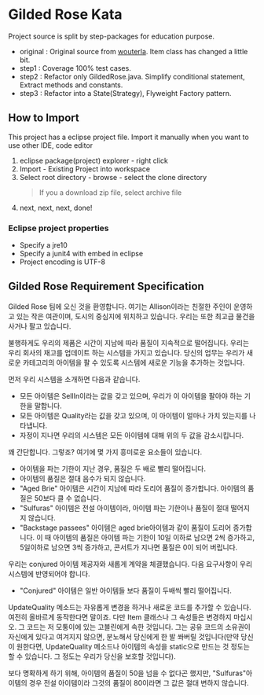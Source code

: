 # Gilded Rose Kata

Project source is split by step-packages for education purpose.

- original : Original source from [wouterla](https://github.com/wouterla/GildedRose). Item class has changed a little bit.
- step1 : Coverage 100% test cases.
- step2 : Refactor only GildedRose.java. Simplify conditional statement, Extract methods and constants.
- step3 : Refactor into a State(Strategy), Flyweight Factory pattern. 

## How to Import

This project has a eclipse project file. 
Import it manually when you want to use other IDE, code editor 

1. eclipse package(project) explorer - right click
1. Import - Existing Project into workspace
1. Select root directory - browse - select the clone directory
	> If you a download zip file, select archive file
1. next, next, next, done!

### Eclipse project properties
- Specify a jre10
- Specify a junit4 with embed in eclipse
- Project encoding is UTF-8

## Gilded Rose Requirement Specification

Gilded Rose 팀에 오신 것을 환영합니다. 여기는 Allison이라는 친절한 주인이 운영하고 있는 작은 여관이며, 도시의 중심지에 위치하고 있습니다. 우리는 또한 최고급 물건을 사거나 팔고 있습니다.

불행하게도 우리의 제품은 시간이 지남에 따라 품질이 지속적으로 떨어집니다. 우리는 우리 회사의 재고를 업데이트 하는 시스템을 가지고 있습니다. 당신의 업무는 우리가 새로운 카테고리의 아이템을 팔 수 있도록 시스템에 새로운 기능을 추가하는 것입니다.

먼저 우리 시스템을 소개하면 다음과 같습니다.

- 모든 아이템은 SellIn이라는 값을 갖고 있으며, 우리가 이 아이템을 팔아야 하는 기한을 말합니다.
- 모든 아이템은 Quality라는 값을 갖고 있으며, 이 아이템이 얼마나 가치 있는지를 나타냅니다.
- 자정이 지나면 우리의 시스템은 모든 아이템에 대해 위의 두 값을 감소시킵니다.

꽤 간단합니다. 그렇죠? 여기에 몇 가지 흥미로운 요소들이 있습니다.

- 아이템을 파는 기한이 지난 경우, 품질은 두 배로 빨리 떨어집니다.
- 아이템의 품질은 절대 음수가 되지 않습니다.
- "Aged Brie" 아이템은 시간이 지남에 따라 도리어 품질이 증가합니다.
아이템의 품질은 50보다 클 수 없습니다.
- "Sulfuras" 아이템은 전설 아이템이라, 아이템 파는 기한이나 품질이 절대 떨어지지 않습니다.
- "Backstage passees" 아이템은 aged brie아이템과 같이 품질이 도리어 증가합니다. 이 때 아이템의 품질은 아이템 파는 기한이 10일 이하로 남으면 2씩 증가하고, 5일이하로 남으면 3씩 증가하고, 콘서트가 지나면 품질은 0이 되어 버립니다.

우리는 conjured 아이템 제공자와 새롭게 계약을 체결했습니다. 다음 요구사항이 우리 시스템에 반영되어야 합니다.

- "Conjured" 아이템은 일반 아이템들 보다 품질이 두배씩 빨리 떨어집니다.

UpdateQuality 메소드는 자유롭게 변경을 하거나 새로운 코드를 추가할 수 있습니다. 여전히 올바르게 동작한다면 말이죠. 다만 Item 클래스나 그 속성들은 변경하지 마십시오. 그 코드는 저 모퉁이에 있는 고블린에게 속한 것입니다. 그는 공유 코드의 소유권이 자신에게 있다고 여겨지지 않으면, 분노해서 당신에게 한 발 쏴버릴 것입니다(만약 당신이 원한다면, UpdateQuality 메소드나 아이템의 속성을 static으로 만드는 것 정도는 할 수 있습니다. 그 정도는 우리가 당신을 보호할 것입니다).

보다 명확하게 하기 위해, 아이템의 품질이 50을 넘을 수 없다곤 했지만, "Sulfuras"아이템의 경우 전설 아이템이라 그것의 품질이 80이라면 그 값은 절대 변하지 않습니다.